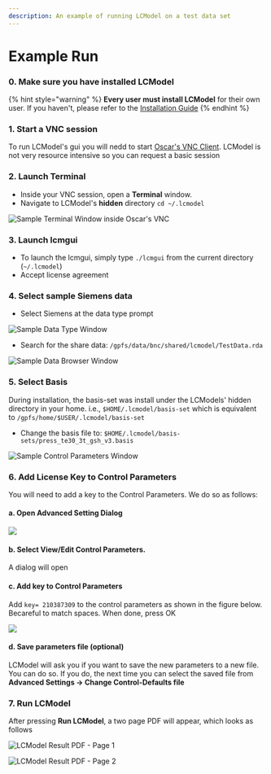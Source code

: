```yaml
---
description: An example of running LCModel on a test data set
---
```


# Example Run

### 0. Make sure you have installed LCModel

{% hint style="warning" %}
**Every user must install LCModel** for their own user. If you haven't, please refer to the [Installation Guide](lcmodel.md#installing-lcmodel-in-oscar)&#x20;
{% endhint %}

### 1. Start a VNC session

To run LCModel's gui you will nedd to start [Oscar's VNC Client](https://docs.ccv.brown.edu/oscar/connecting-to-oscar/vnc). LCModel is not very resource intensive so you can request a basic session

### 2. Launch Terminal&#x20;

* Inside your VNC session, open a **Terminal** window.
* Navigate to LCModel's **hidden** directory `cd ~/.lcmodel`

![Sample Terminal Window inside Oscar's VNC ](<../.gitbook/assets/image (27).png>)

### 3. Launch lcmgui

* To launch the lcmgui, simply type `./lcmgui` from the current directory (`~/.lcmodel`)
* Accept license agreement

### 4. Select sample Siemens data&#x20;

* Select Siemens at the data type prompt

![Sample Data Type Window](<../.gitbook/assets/image (5).png>)

* Search for the share data: `/gpfs/data/bnc/shared/lcmodel/TestData.rda`&#x20;

![Sample Data Browser Window](../.gitbook/assets/image.png)

### 5. Select Basis

During installation, the basis-set was install under the LCModels' hidden directory in your home. i.e., `$HOME/.lcmodel/basis-set` which is equivalent to `/gpfs/home/$USER/.lcmodel/basis-set`

* Change the basis file to: `$HOME/.lcmodel/basis-sets/press_te30_3t_gsh_v3.basis`

![Sample Control Parameters Window](<../.gitbook/assets/image (25).png>)

### 6. Add License Key to Control Parameters

You will need to add a key to the Control Parameters. We do so as follows:

#### a. Open Advanced Setting Dialog

![](../.gitbook/assets/Untitled.png)

#### b. Select View/Edit Control Parameters.&#x20;

A dialog will open

#### c. Add key to Control Parameters

Add `key= 210387309` to the control parameters as shown in the figure below. Becareful to match spaces. When done, press OK

![](../.gitbook/assets/lc-model-params-with-key.png)

#### d. Save parameters file (optional)

LCModel will ask you if you want to save the new parameters to a new file. You can do so. If you do, the next time you can select the saved file from **Advanced Settings -> Change Control-Defaults file**

### 7. Run LCModel

After pressing **Run LCModel**, a two page PDF will appear, which looks as follows

![LCModel Result PDF - Page 1](<../.gitbook/assets/image (9).png>)

![LCModel Result PDF - Page 2](<../.gitbook/assets/image (3).png>)
